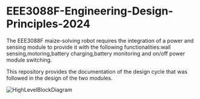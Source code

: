# EEE3088F-Engineering-Design-Principles-2024
The EEE3088F maize-solving robot requires the integration of a power and sensing module to provide it with the following functionalities:wall sensing,motoring,battery charging,battery monitoring and on/off power module switching.

This repository provides the documentation of the design cycle that was followed in the design of the two modules.



![HighLevelBlockDiagram](https://github.com/ZolileZoko/EEE3088F-Engineering-Design-Principles-2024/assets/122829209/9214a45a-f3eb-4223-98f9-202509f4021d)
